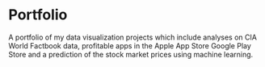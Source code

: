 # Portfolio
A portfolio of my data visualization projects which include analyses on CIA World Factbook data, profitable apps in the Apple App Store Google Play Store and a prediction of the stock market prices using machine learning.
